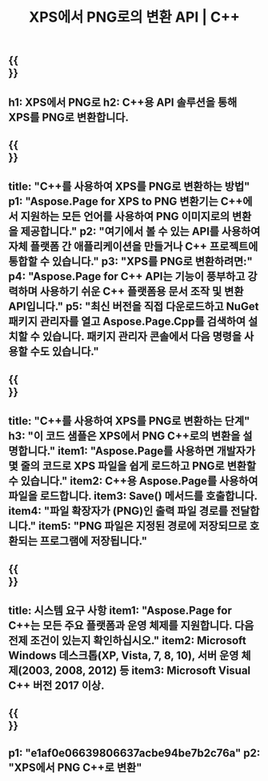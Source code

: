 ﻿---
translation: true
template: /_templates/_conversion-child-cpp.md
title: XPS에서 PNG로의 변환 API | C++
url: /cpp/conversion/xps-to-png/
description: C++ API 솔루션용 Aspose.Page에서 제공하는 PS에서 PNG로의 변환. Windows 32비트, Windows 64비트 및 Linux 64비트용 C++ 런타임 환경에서 작동합니다.
informat: XPS
outformat: PNG
otherformats: EPS PS
---

{{<section banner>}}
---
h1: XPS에서 PNG로
h2: C++용 API 솔루션을 통해 XPS를 PNG로 변환합니다.
---

{{<section overview>}}
---
title: "C++를 사용하여 XPS를 PNG로 변환하는 방법"
p1: "Aspose.Page for XPS to PNG 변환기는 C++에서 지원하는 모든 언어를 사용하여 PNG 이미지로의 변환을 제공합니다."
p2: "여기에서 볼 수 있는 API를 사용하여 자체 플랫폼 간 애플리케이션을 만들거나 C++ 프로젝트에 통합할 수 있습니다."
p3: "XPS를 PNG로 변환하려면:"
p4: "Aspose.Page for C++ API는 기능이 풍부하고 강력하며 사용하기 쉬운 C++ 플랫폼용 문서 조작 및 변환 API입니다."
p5: "최신 버전을 직접 다운로드하고 NuGet 패키지 관리자를 열고 Aspose.Page.Cpp를 검색하여 설치할 수 있습니다. 패키지 관리자 콘솔에서 다음 명령을 사용할 수도 있습니다."
---

{{<section feature1>}}
---
title: "C++를 사용하여 XPS를 PNG로 변환하는 단계"
h3: "이 코드 샘플은 XPS에서 PNG C++로의 변환을 설명합니다."
item1: "Aspose.Page를 사용하면 개발자가 몇 줄의 코드로 XPS 파일을 쉽게 로드하고 PNG로 변환할 수 있습니다."
item2: C++용 Aspose.Page를 사용하여 파일을 로드합니다.
item3: Save() 메서드를 호출합니다.
item4: "파일 확장자가 (PNG)인 출력 파일 경로를 전달합니다."
item5: "PNG 파일은 지정된 경로에 저장되므로 호환되는 프로그램에 저장됩니다."
---

{{<section feature2>}}
---
title: 시스템 요구 사항
item1: "Aspose.Page for C++는 모든 주요 플랫폼과 운영 체제를 지원합니다. 다음 전제 조건이 있는지 확인하십시오."
item2: Microsoft Windows 데스크톱(XP, Vista, 7, 8, 10), 서버 운영 체제(2003, 2008, 2012) 등
item3: Microsoft Visual C++ 버전 2017 이상.
---

{{<section gist>}}
---
p1: "e1af0e06639806637acbe94be7b2c76a"
p2: "XPS에서 PNG C++로 변환"
---
